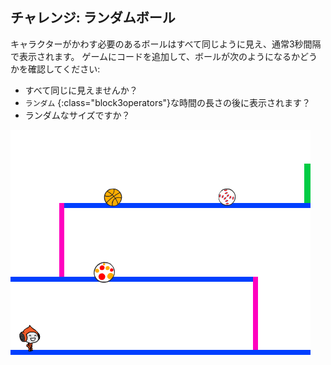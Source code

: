 ## チャレンジ: ランダムボール

キャラクターがかわす必要のあるボールはすべて同じように見え、通常3秒間隔で表示されます。 ゲームにコードを追加して、ボールが次のようになるかどうかを確認してください:

+ すべて同じに見えませんか？
+ `ランダム` {:class="block3operators"}な時間の長さの後に表示されます？
+ ランダムなサイズですか？

![スクリーンショット](images/dodge-ball-random.png)